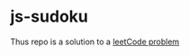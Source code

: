 # js-sudoku
Thus repo is a solution to a [leetCode problem](https://leetcode.com/problems/sudoku-solver/ "Sudoku Solver")
